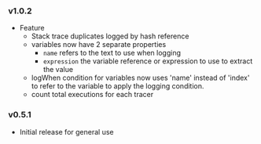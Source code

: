 ### v1.0.2
- Feature
  - Stack trace duplicates logged by hash reference
  - variables now have 2 separate properties
    - `name` refers to the text to use when logging
    - `expression` the variable reference or expression to use to extract the value
  - logWhen condition for variables now uses 'name' instead of 'index' to refer to the variable to apply the logging condition.
  - count total executions for each tracer

### v0.5.1
- Initial release for general use